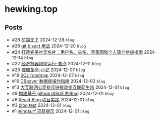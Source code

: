 # hewking.top
## Posts
- #28 [前端无了](articles/28.md) 2024-12-28 `blog`
- #26 [git bisect 用法](articles/26.md) 2024-12-20 `blog`
- #24 [打造完美社交名片：用户名、头像、背景图和个人简介终极指南](articles/24.md) 2024-12-14 `blog`
- #22 [经济机器如何运行-要点](articles/22.md) 2024-12-11 `blog`
- #20 [控糖革命-小记](articles/20.md) 2024-12-07 `blog`
- #18 [SQL roadmap](articles/18.md) 2024-12-07 `blog`
- #16 [DBeaver 数据库操作指南](articles/16.md) 2024-12-03 `blog`
- #13 [大互联网公司排斥链接改变互联网生态](articles/13.md) 2024-12-01 `blog`
- #9 [构建基于 github ISSUE 的Blog](articles/9.md) 2024-12-01 `blog`
- #6 [React Blog 项目实践](articles/6.md) 2024-12-01 `blog`
- #3 [blog test](articles/3.md) 2024-12-01 `blog`
- #1 [windsurf 项目提示](articles/1.md) 2024-12-01 `blog`
